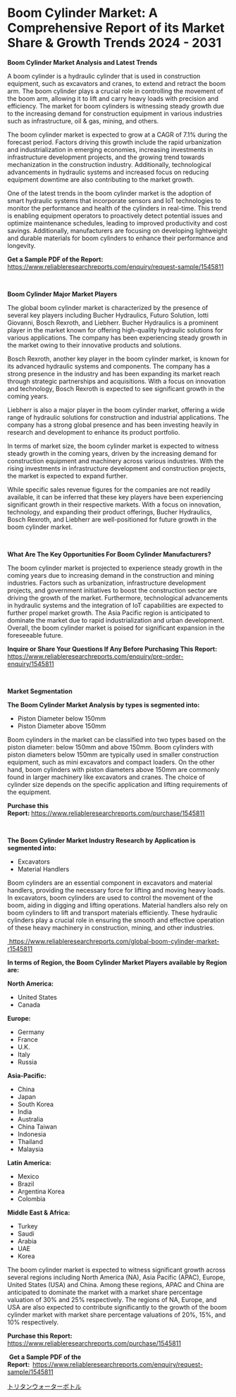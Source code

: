<p><h1>Boom Cylinder Market: A Comprehensive Report of its Market Share & Growth Trends 2024 - 2031</h1></p><p><strong>Boom Cylinder Market Analysis and Latest Trends</strong></p>
<p><p>A boom cylinder is a hydraulic cylinder that is used in construction equipment, such as excavators and cranes, to extend and retract the boom arm. The boom cylinder plays a crucial role in controlling the movement of the boom arm, allowing it to lift and carry heavy loads with precision and efficiency. The market for boom cylinders is witnessing steady growth due to the increasing demand for construction equipment in various industries such as infrastructure, oil & gas, mining, and others.</p><p>The boom cylinder market is expected to grow at a CAGR of 7.1% during the forecast period. Factors driving this growth include the rapid urbanization and industrialization in emerging economies, increasing investments in infrastructure development projects, and the growing trend towards mechanization in the construction industry. Additionally, technological advancements in hydraulic systems and increased focus on reducing equipment downtime are also contributing to the market growth.</p><p>One of the latest trends in the boom cylinder market is the adoption of smart hydraulic systems that incorporate sensors and IoT technologies to monitor the performance and health of the cylinders in real-time. This trend is enabling equipment operators to proactively detect potential issues and optimize maintenance schedules, leading to improved productivity and cost savings. Additionally, manufacturers are focusing on developing lightweight and durable materials for boom cylinders to enhance their performance and longevity.</p></p>
<p><strong>Get a Sample PDF of the Report:&nbsp;</strong> <a href="https://www.reliableresearchreports.com/enquiry/request-sample/1545811">https://www.reliableresearchreports.com/enquiry/request-sample/1545811</a></p>
<p>&nbsp;</p>
<p><strong>Boom Cylinder Major Market Players</strong></p>
<p><p>The global boom cylinder market is characterized by the presence of several key players including Bucher Hydraulics, Futuro Solution, Iotti Giovanni, Bosch Rexroth, and Liebherr. Bucher Hydraulics is a prominent player in the market known for offering high-quality hydraulic solutions for various applications. The company has been experiencing steady growth in the market owing to their innovative products and solutions.</p><p>Bosch Rexroth, another key player in the boom cylinder market, is known for its advanced hydraulic systems and components. The company has a strong presence in the industry and has been expanding its market reach through strategic partnerships and acquisitions. With a focus on innovation and technology, Bosch Rexroth is expected to see significant growth in the coming years.</p><p>Liebherr is also a major player in the boom cylinder market, offering a wide range of hydraulic solutions for construction and industrial applications. The company has a strong global presence and has been investing heavily in research and development to enhance its product portfolio.</p><p>In terms of market size, the boom cylinder market is expected to witness steady growth in the coming years, driven by the increasing demand for construction equipment and machinery across various industries. With the rising investments in infrastructure development and construction projects, the market is expected to expand further.</p><p>While specific sales revenue figures for the companies are not readily available, it can be inferred that these key players have been experiencing significant growth in their respective markets. With a focus on innovation, technology, and expanding their product offerings, Bucher Hydraulics, Bosch Rexroth, and Liebherr are well-positioned for future growth in the boom cylinder market.</p></p>
<p>&nbsp;</p>
<p><strong>What Are The Key Opportunities For Boom Cylinder Manufacturers?</strong></p>
<p><p>The boom cylinder market is projected to experience steady growth in the coming years due to increasing demand in the construction and mining industries. Factors such as urbanization, infrastructure development projects, and government initiatives to boost the construction sector are driving the growth of the market. Furthermore, technological advancements in hydraulic systems and the integration of IoT capabilities are expected to further propel market growth. The Asia Pacific region is anticipated to dominate the market due to rapid industrialization and urban development. Overall, the boom cylinder market is poised for significant expansion in the foreseeable future.</p></p>
<p><strong>Inquire or Share Your Questions If Any Before Purchasing This Report:</strong> <a href="https://www.reliableresearchreports.com/enquiry/pre-order-enquiry/1545811">https://www.reliableresearchreports.com/enquiry/pre-order-enquiry/1545811</a></p>
<p>&nbsp;</p>
<p><strong>Market Segmentation</strong></p>
<p><strong>The Boom Cylinder Market Analysis by types is segmented into:</strong></p>
<p><ul><li>Piston Diameter below 150mm</li><li>Piston Diameter above 150mm</li></ul></p>
<p><p>Boom cylinders in the market can be classified into two types based on the piston diameter: below 150mm and above 150mm. Boom cylinders with piston diameters below 150mm are typically used in smaller construction equipment, such as mini excavators and compact loaders. On the other hand, boom cylinders with piston diameters above 150mm are commonly found in larger machinery like excavators and cranes. The choice of cylinder size depends on the specific application and lifting requirements of the equipment.</p></p>
<p><strong>Purchase this Report:&nbsp;</strong><a href="https://www.reliableresearchreports.com/purchase/1545811">https://www.reliableresearchreports.com/purchase/1545811</a></p>
<p>&nbsp;</p>
<p><strong>The Boom Cylinder Market Industry Research by Application is segmented into:</strong></p>
<p><ul><li>Excavators</li><li>Material Handlers</li></ul></p>
<p><p>Boom cylinders are an essential component in excavators and material handlers, providing the necessary force for lifting and moving heavy loads. In excavators, boom cylinders are used to control the movement of the boom, aiding in digging and lifting operations. Material handlers also rely on boom cylinders to lift and transport materials efficiently. These hydraulic cylinders play a crucial role in ensuring the smooth and effective operation of these heavy machinery in construction, mining, and other industries.</p></p>
<p><a href="https://www.reliableresearchreports.com/global-boom-cylinder-market-r1545811">&nbsp;https://www.reliableresearchreports.com/global-boom-cylinder-market-r1545811</a></p>
<p><strong>In terms of Region, the Boom Cylinder Market Players available by Region are:</strong></p>
<p>
    <p> <strong> North America: </strong>
        <ul>
            <li>United States</li>
            <li>Canada</li>
        </ul>
        </p> 
    <p> <strong> Europe: </strong>
        <ul>
            <li>Germany</li>
            <li>France</li>
            <li>U.K.</li>
            <li>Italy</li>
            <li>Russia</li>
        </ul>
        </p> 
    <p> <strong> Asia-Pacific: </strong>
        <ul>
            <li>China</li>
            <li>Japan</li>
            <li>South Korea</li>
            <li>India</li>
            <li>Australia</li>
            <li>China Taiwan</li>
            <li>Indonesia</li>
            <li>Thailand</li>
            <li>Malaysia</li>
        </ul>
        </p> 
    <p> <strong> Latin America: </strong>
        <ul>
            <li>Mexico</li>
            <li>Brazil</li>
            <li>Argentina Korea</li>
            <li>Colombia</li>
        </ul>
        </p> 
    <p> <strong> Middle East & Africa: </strong>
        <ul>
            <li>Turkey</li>
            <li>Saudi</li>
            <li>Arabia</li>
            <li>UAE</li>
            <li>Korea</li>
        </ul>
    </p>
    </p>
<p><p>The boom cylinder market is expected to witness significant growth across several regions including North America (NA), Asia Pacific (APAC), Europe, United States (USA) and China. Among these regions, APAC and China are anticipated to dominate the market with a market share percentage valuation of 30% and 25% respectively. The regions of NA, Europe, and USA are also expected to contribute significantly to the growth of the boom cylinder market with market share percentage valuations of 20%, 15%, and 10% respectively.</p></p>
<p><strong>Purchase this Report: </strong><a href="https://www.reliableresearchreports.com/purchase/1545811">https://www.reliableresearchreports.com/purchase/1545811</a></p>
<p>&nbsp;<strong>Get a Sample PDF of the Report:&nbsp;&nbsp;</strong><a href="https://www.reliableresearchreports.com/enquiry/request-sample/1545811">https://www.reliableresearchreports.com/enquiry/request-sample/1545811</a></p>
<p><strong></strong></p>
<p><p><a href="https://github.com/oqoeusbvpadwjs08/Market-Research-Report-List-1/blob/main/590786128360.md">トリタンウォーターボトル</a></p></p>